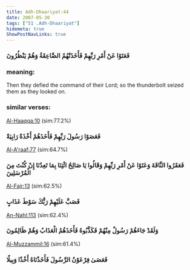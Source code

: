 ```yaml
---
title: Adh-Dhaariyat:44
date: 2007-05-30
tags: ["51 .Adh-Dhaariyat"]
hidemeta: true 
ShowPostNavLinks: true 
---
```

### فَعَتَوْا عَنْ أَمْرِ رَبِّهِمْ فَأَخَذَتْهُمُ الصَّاعِقَةُ وَهُمْ يَنْظُرُونَ
### meaning: 
Then they defied the command of their Lord; so the thunderbolt seized them as they looked on.
### similar verses: 

[Al-Haaqqa:10](/69/10) (sim:77.2%)

### فَعَصَوْا رَسُولَ رَبِّهِمْ فَأَخَذَهُمْ أَخْذَةً رَابِيَةً

[Al-A'raaf:77](/7/77) (sim:64.7%)

### فَعَقَرُوا النَّاقَةَ وَعَتَوْا عَنْ أَمْرِ رَبِّهِمْ وَقَالُوا يَا صَالِحُ ائْتِنَا بِمَا تَعِدُنَا إِنْ كُنْتَ مِنَ الْمُرْسَلِينَ

[Al-Fajr:13](/89/13) (sim:62.5%)

### فَصَبَّ عَلَيْهِمْ رَبُّكَ سَوْطَ عَذَابٍ

[An-Nahl:113](/16/113) (sim:62.4%)

### وَلَقَدْ جَاءَهُمْ رَسُولٌ مِنْهُمْ فَكَذَّبُوهُ فَأَخَذَهُمُ الْعَذَابُ وَهُمْ ظَالِمُونَ

[Al-Muzzammil:16](/73/16) (sim:61.4%)

### فَعَصَىٰ فِرْعَوْنُ الرَّسُولَ فَأَخَذْنَاهُ أَخْذًا وَبِيلًا
